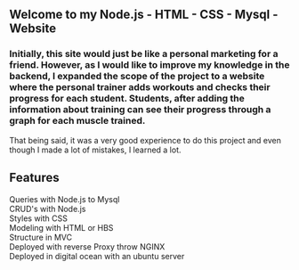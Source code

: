 ## Welcome to my Node.js - HTML - CSS - Mysql - Website ##

<h3>Initially, this site would just be like a personal marketing for a friend. However, as I would like to improve my knowledge in the backend, I expanded the scope of the project to a website where the personal trainer adds workouts and checks their progress for each student. Students, after adding the information about training can see their progress through a graph for each muscle trained.</h3>
<p>
That being said, it was a very good experience to do this project and even though I made a lot of mistakes, I learned a lot.</p>

## Features ##
<p>Queries with Node.js to Mysql</br>
CRUD's with Node.js</br>
Styles with CSS</br>
Modeling with HTML or HBS</br>
Structure in MVC</br>
Deployed with reverse Proxy throw NGINX</br>
Deployed in digital ocean with an ubuntu server</br>

</p>
